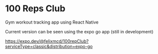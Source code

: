 # 100 Reps Club
Gym workout tracking app using React Native

Current version can be seen using the expo go app (still in development)

https://expo.dev/@felixmcd/100repClub?serviceType=classic&distribution=expo-go